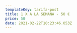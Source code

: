 ```yaml
---
templateKey: tarifa-post
title: 1 X A LA SEMANA - 50 €
price: 50
date: 2021-02-22T10:23:46.053Z
---
```

